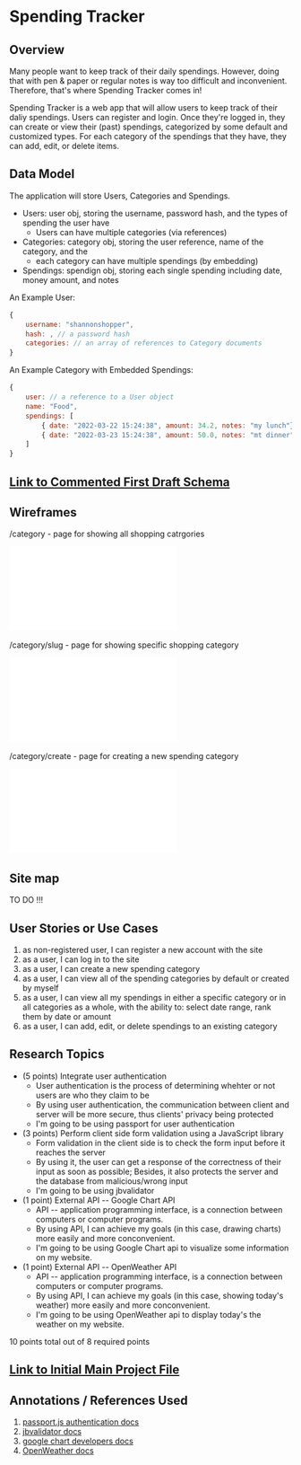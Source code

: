 # Spending Tracker 

## Overview

Many people want to keep track of their daily spendings. However, doing that with pen & paper or regular notes is way too difficult and inconvenient. Therefore, that's where Spending Tracker comes in!

Spending Tracker is a web app that will allow users to keep track of their daliy spendings. Users can register and login. Once they're logged in, they can create or view their (past) spendings, categorized by some default and customized types. For each category of the spendings that they have, they can add, edit, or delete items.


## Data Model

The application will store Users, Categories and Spendings.

* Users: user obj, storing the username, password hash, and the types of spending the user have
    * Users can have multiple categories (via references)
* Categories: category obj, storing the user reference, name of the category, and the 
    * each category can have multiple spendings (by embedding)
* Spendings: spendign obj, storing each single spending including date, money amount, and notes

An Example User:

```javascript
{
    username: "shannonshopper",
    hash: , // a password hash
    categories: // an array of references to Category documents
}
```

An Example Category with Embedded Spendings:

```javascript
{
    user: // a reference to a User object
    name: "Food",
    spendings: [
        { date: "2022-03-22 15:24:38", amount: 34.2, notes: "my lunch"},
        { date: "2022-03-23 15:24:38", amount: 50.0, notes: "mt dinner"}
    ]
}
```


## [Link to Commented First Draft Schema](db.js) 


## Wireframes

/category - page for showing all shopping catrgories

![category](documentation/category.pdf)

/category/slug - page for showing specific shopping category

![category](documentation/category-slug.pdf)

/category/create - page for creating a new spending category

![category create](documentation/category-create.pdf)



## Site map

TO DO !!!


## User Stories or Use Cases

1. as non-registered user, I can register a new account with the site
2. as a user, I can log in to the site
3. as a user, I can create a new spending category
4. as a user, I can view all of the spending categories by default or created by myself
5. as a user, I can view all my spendings in either a specific category or in all categories as a whole, with the ability to: select date range, rank them by date or amount
6. as a user, I can add, edit, or delete spendings to an existing category


## Research Topics

* (5 points) Integrate user authentication
    * User authentication is the process of determining whehter or not users are who they claim to be
    * By using user authentication, the communication between client and server will be more secure, thus clients' privacy being protected
    * I'm going to be using passport for user authentication
* (3 points) Perform client side form validation using a JavaScript library
    * Form validation in the client side is to check the form input before it reaches the server
    * By using it, the user can get a response of the correctness of their input as soon as possible; Besides, it also protects the server and the database from malicious/wrong input
    * I'm going to be using jbvalidator
* (1 point) External API -- Google Chart API
    * API -- application programming interface, is a connection between computers or computer programs.
    * By using API, I can achieve my goals (in this case, drawing charts) more easily and more conconvenient.
    * I'm going to be using Google Chart api to visualize some information on my website.
* (1 point) External API -- OpenWeather API
    * API -- application programming interface, is a connection between computers or computer programs.
    * By using API, I can achieve my goals (in this case, showing today's weather) more easily and more conconvenient.
    * I'm going to be using OpenWeather api to display today's the weather on my website.

10 points total out of 8 required points


## [Link to Initial Main Project File](app.js) 


## Annotations / References Used

1. [passport.js authentication docs](http://passportjs.org/docs)
2. [jbvalidator docs](https://github.com/emretulek/jbvalidator)
3. [google chart developers docs](https://developers.google.com/chart)
4. [OpenWeather docs](https://openweathermap.org/current)

